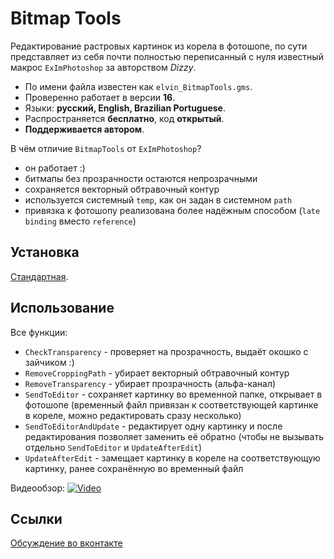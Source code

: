 # Bitmap Tools

Редактирование растровых картинок из корела в фотошопе, по сути представляет из себя почти полностью переписанный с нуля известный макрос `ExImPhotoshop` за авторством *Dizzy*.

- По имени файла известен как `elvin_BitmapTools.gms`.
- Проверенно работает в версии **16**.
- Языки: **русский, English, Brazilian Portuguese**.
- Распространяется **бесплатно**, код **открытый**.
- **Поддерживается автором**.

В чём отличие `BitmapTools` от `ExImPhotoshop`?
- он работает :)
- битмапы без прозрачности остаются непрозрачными
- сохраняется векторный обтравочный контур
- используется системный `temp`, как он задан в системном `path`
- привязка к фотошопу реализована более надёжным способом (`late binding` вместо `reference`)

## Установка

[Стандартная](https://github.com/elvin-nsk/cdr-vba/blob/master/articles/installation.md).

## Использование

Все функции:
- `CheckTransparency` - проверяет на прозрачность, выдаёт окошко с зайчиком :)
- `RemoveCroppingPath` - убирает векторный обтравочный контур
- `RemoveTransparency` - убирает прозрачность (альфа-канал)
- `SendToEditor` - сохраняет картинку во временной папке, открывает в фотошопе (временный файл привязан к соответствующей картинке в кореле, можно редактировать сразу несколько)
- `SendToEditorAndUpdate` - редактирует одну картинку и после редактирования позволяет заменить её обратно (чтобы не вызывать отдельно `SendToEditor` и `UpdateAfterEdit`)
- `UpdateAfterEdit` - замещает картинку в кореле на соответствующую картинку, ранее сохранённую во временный файл

Видеообзор:
[![Video](https://img.youtube.com/vi/quC2g_wVpOE/maxresdefault.jpg)](https://www.youtube.com/watch?v=quC2g_wVpOE)

## Ссылки
[Обсуждение во вконтакте](https://vk.com/elvin_macro/BitmapTools)
